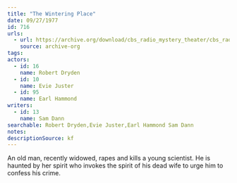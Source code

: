 ```yaml
---
title: "The Wintering Place"
date: 09/27/1977
id: 716
urls: 
  - url: https://archive.org/download/cbs_radio_mystery_theater/cbs_radio_mystery_theater-0701-0750.zip/cbs_radio_mystery_theater-0701-0750%2Fcbsrmt_0716_the_wintering_place.mp3
    source: archive-org
tags: 
actors:  
  - id: 16
    name: Robert Dryden  
  - id: 10
    name: Evie Juster  
  - id: 95
    name: Earl Hammond
writers:  
  - id: 13
    name: Sam Dann
searchable: Robert Dryden,Evie Juster,Earl Hammond Sam Dann
notes: 
descriptionSource: kf
---
```

An old man, recently widowed, rapes and kills a young scientist. He is haunted by her spirit who invokes the spirit of his dead wife to urge him to confess his crime.